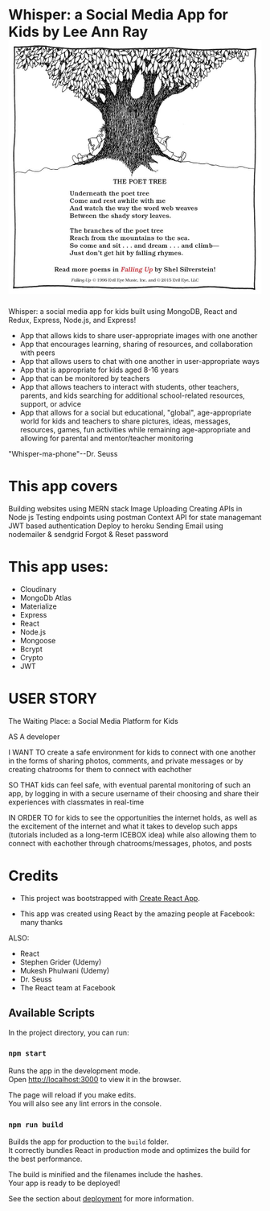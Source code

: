 # Whisper: a Social Media App for Kids by Lee Ann Ray <img src="/images/givingtree.jpg" alt="The Giving Tree Illustration by Shel Silverstein" width="600px" />

Whisper: a social media app for kids built using MongoDB, React and Redux, Express, Node.js, and Express!
- App that allows kids to share user-appropriate images with one another
- App that encourages learning, sharing of resources, and collaboration with peers
- App that allows users to chat with one another in user-appropriate ways
- App that is appropriate for kids aged 8-16 years
- App that can be monitored by teachers
- App that allows teachers to interact with students, other teachers, parents, and kids searching for additional school-related resources, support, or advice
- App that allows for a social but educational, "global", age-appropriate world for kids and teachers to share pictures, ideas, messages, resources, games, fun activities while remaining age-appropriate and allowing for parental and mentor/teacher monitoring

"Whisper-ma-phone"--Dr. Seuss

# This app covers

Building websites using MERN stack
Image Uploading
Creating APIs in Node js
Testing endpoints using postman
Context API for state managemant
JWT based authentication
Deploy to heroku
Sending Email using nodemailer & sendgrid
Forgot & Reset password

# This app uses:
  - Cloudinary
  - MongoDb Atlas
  - Materialize
  - Express
  - React
  - Node.js
  - Mongoose
  - Bcrypt
  - Crypto
  - JWT

# USER STORY

The Waiting Place: a Social Media Platform for Kids

AS A developer

I WANT TO create a safe environment for kids to connect with one another in the forms of sharing photos, comments, and private messages or by creating chatrooms for them to connect with eachother

SO THAT kids can feel safe, with eventual parental monitoring of such an app, by logging in with a secure username of their choosing and share their experiences with classmates in real-time

IN ORDER TO for kids to see the opportunities the internet holds, as well as the excitement of the internet and what it takes to develop such apps (tutorials included as a long-term ICEBOX idea) while also allowing them to connect with eachother through chatrooms/messages, photos, and posts

# Credits
- This project was bootstrapped with [Create React App](https://github.com/facebook/create-react-app).

- This app was created using React by the amazing people at Facebook: many thanks

ALSO:
- React
- Stephen Grider (Udemy)
- Mukesh Phulwani (Udemy)
- Dr. Seuss
- The React team at Facebook

## Available Scripts

In the project directory, you can run:

### `npm start`

Runs the app in the development mode.<br />
Open [http://localhost:3000](http://localhost:3000) to view it in the browser.

The page will reload if you make edits.<br />
You will also see any lint errors in the console.


### `npm run build`

Builds the app for production to the `build` folder.<br />
It correctly bundles React in production mode and optimizes the build for the best performance.

The build is minified and the filenames include the hashes.<br />
Your app is ready to be deployed!

See the section about [deployment](https://facebook.github.io/create-react-app/docs/deployment) for more information.

